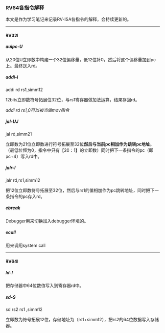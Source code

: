 ### RV64各指令解释

本文是作为学习笔记来记录RV-ISA各指令的解释，会持续更新的。

---

#### RV32I

##### auipc-U

从20位U立即数中构建一个32位偏移量，低12位补0，然后将这个偏移量加到pc上。最终送入rd。

##### addi-I

addi rd rs1,simm12

12bits立即数符号拓展位32位，与rs1寄存器做加法运算，结果存回rd。

*addi rd rs1,0可以被当做mov指令*

##### jal-UJ

jal rd,simm21

立即数为21位立即数进行符号拓展至32位**然后与当前pc相加作为跳转pc地址**。（最低位恒为0，指令中只有【20：1】的立即数）同时把下一条指令的pc（即pc+4）写入rd中。

##### jalr-I

jalr rd,rs1,simm12

把12位立即数符号拓展至32位，然后与rs1的值相加作为pc跳转地址，同时把下一条指令的pc存入rd。

##### *ebreak*

Debugger用来切换加入debugger环境的。

##### *ecall*

用来调用system call

---

#### RV64I

##### ld-I

把存储器中64位数值写入到寄存器rd中。

##### sd-S

sd rs2 rs1 ,simm12

立即数为符号拓展12位，存储地址为（rs1+simm12），把rs2的64位数据写入存储器。